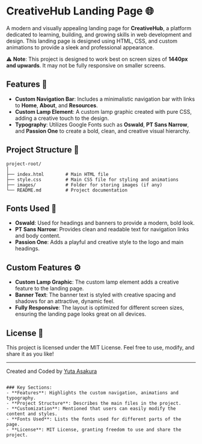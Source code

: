 # CreativeHub Landing Page 🌐

A modern and visually appealing landing page for **CreativeHub**, a platform dedicated to learning, building, and growing skills in web development and design. This landing page is designed using HTML, CSS, and custom animations to provide a sleek and professional appearance.

⚠️ **Note**: This project is designed to work best on screen sizes of **1440px and upwards**. It may not be fully responsive on smaller screens.

## Features 🚀

- **Custom Navigation Bar**: Includes a minimalistic navigation bar with links to **Home**, **About**, and **Resources**.
- **Custom Lamp Element**: A custom lamp graphic created with pure CSS, adding a creative touch to the design.
- **Typography**: Utilizes Google Fonts such as **Oswald**, **PT Sans Narrow**, and **Passion One** to create a bold, clean, and creative visual hierarchy.

## Project Structure 📂

```
project-root/
│
├── index.html        # Main HTML file
├── style.css         # Main CSS file for styling and animations
├── images/           # Folder for storing images (if any)
└── README.md         # Project documentation
```

## Fonts Used 🎨

- **Oswald**: Used for headings and banners to provide a modern, bold look.
- **PT Sans Narrow**: Provides clean and readable text for navigation links and body content.
- **Passion One**: Adds a playful and creative style to the logo and main headings.

## Custom Features ⚙️

- **Custom Lamp Graphic**: The custom lamp element adds a creative feature to the landing page.
- **Banner Text**: The banner text is styled with creative spacing and shadows for an attractive, dynamic feel.
- **Fully Responsive**: The layout is optimized for different screen sizes, ensuring the landing page looks great on all devices.

## License 📄

This project is licensed under the MIT License. Feel free to use, modify, and share it as you like!

---

Created and Coded by [Yuta Asakura](https://www.asakurayuta.dev/)
```

### Key Sections:
- **Features**: Highlights the custom navigation, animations and typography.
- **Project Structure**: Describes the main files in the project.
- **Customization**: Mentioned that users can easily modify the content and styles.
- **Fonts Used**: Lists the fonts used for different parts of the page.
- **License**: MIT License, granting freedom to use and share the project.
